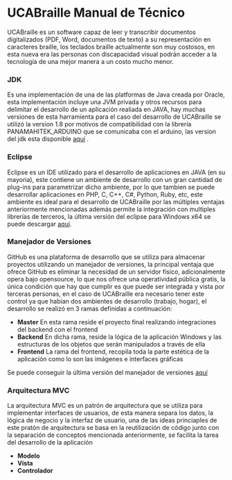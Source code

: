 # UCABraille Manual de Técnico
UCABraille es un software capaz de leer y transcribir documentos digitalizados (PDF, Word, documentos de texto) a su representación en caracteres braille, los teclados braille actualmente son muy costosos, en esta nueva era las personas con discapacidad visual podrán acceder a la tecnología de una mejor manera a un costo mucho menor.

### JDK
Es una implementación de una de las platformas de Java creada por Oracle, esta implementación incluye una JVM privada y otros recursos para delimitar el desarrollo de un aplicación realiada en JAVA, hay muchas versiones de esta harramienta para el caso del desarrollo de UCABraille se utilizó la version 1.8 por motivos de compatibilidad con la librería PANAMAHITEK_ARDUINO que se comunicaba con el arduino, las version del jdk esta disponible [aquí](http://www.oracle.com/technetwork/java/javase/downloads/jdk8-downloads-2133151.html) .

### Eclipse
Eclipse es un IDE utilizado para el desarrollo de aplicaciones en JAVA (en su mayoria), este contiene un ambiente de desarrollo con un gran cantidad de plug-ins para parametrizar dicho ambiente, por lo que tambien se puede desarrollar aplicaciones en PHP, C, C++, C#, Python, Ruby, etc, este ambiente es ideal para el desarrollo de UCABraille por las múltiples ventajas anteriormente mencionadas además permite la integración con multiples librerías de terceros, la última versión del eclipse para Windows x64 se puede descargar [aquí](https://www.eclipse.org/downloads/download.php?file=/oomph/epp/oxygen/R/eclipse-inst-win64.exe).

### Manejador de Versiones
GitHub es una plataforma de desarrollo que se utiliza para almacenar proyectos utilizando un manejador de versiones, la principal ventaja que ofrece GitHub es eliminar la necesidad de un servidor físico, adicionalmente opera bajo opensource, lo que nos ofrece una operatividad pública gratis, la única condición que hay que cumplir es que puede ser integrada y vista por terceras personas, en el caso de UCABraille era necesario tener este control ya que habían dos ambientes de desarrollo (trabajo, hogar), el desarrollo se realizó en 3 ramas definidas a continuación:

- **Master** En esta rama reside el proyecto final realizando integraciones del backend con el frontend
- **Backend** En dicha rama, reside la lógica de la aplicación Windows y las estructuras de los objetos que serán manipulados a través de ella
- **Frontend** La rama del frontend, recopila toda la parte estética de la aplicación como lo son las imágenes e interfaces gráficas

Se puede conseguir la última versión del manejador de versiones [aquí](https://desktop.github.com/)

### Arquitectura MVC
La arquitectura MVC es un patrón de arquitectura que se utiliza para implementar interfaces de usuarios, de esta manera separa los datos,  la lógica de negocio y la interfaz de usuario, una de las ideas princiaples de este pratón de arquitectura se basa en la reutilización de código junto con la separación de conceptos mencionada anteriormente, se facilita la tarea del desarrollo de la aplicación

- **Modelo**
- **Vista**
- **Controlador**
